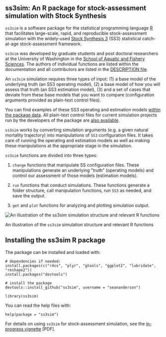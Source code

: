 ## ss3sim: An R package for stock-assessment simulation with Stock Synthesis

`ss3sim` is a software package for the statistical programming language
[R][r-project] that facilitates large-scale, rapid, and reproducible
stock-assessment simulation with the widely-used [Stock Synthesis 3][SS3]
(SS3) statistical catch-at-age stock-assessment framework.

`ss3sim` was developed by graduate students and post doctoral researchers at
the University of Washington in the [School of Aquatic and Fishery
Sciences][SAFS]. The authors of individual functions are listed within the
documentation and all contributors are listed in the [DESCRIPTION
file][DESCRIPTION].

An `ss3sim` simulation requires three types of input: (1) a base model of the
underlying truth (an SS3 operating model), (2) a base model of how you will
assess that truth (an SS3 estimation model), (3) and a set of cases that
deviate from these base models that you want to compare (configuration
arguments provided as plain-text control files). 

You can find examples of these SS3 operating and estimation models [within the
package data][models]. All plain-text control files for current simulation
projects run by the developers of the package are [also available][cases].

`ss3sim` works by converting simulation arguments (e.g. a given natural
mortality trajectory) into manipulations of `SS3` configuration files. It
takes care of running the operating and estimation models as well as making
these manipulations at the appropriate stage in the simulation.

`ss3sim` functions are divided into three types:

1. `change` functions that manipulate SS configuration files. These
   manipulations generate an underlying "truth" (operating models) and control
   our assessment of those models (estimation models).

2. `run` functions that conduct simulations. These functions generate a folder
   structure, call manipulation functions, run `SS3` as needed, and save the
   output.

3. `get` and `plot` functions for analyzing and plotting simulation output.



![An illustration of the `ss3sim` simulation structure and relevant R functions](https://raw.github.com/seananderson/ss3sim/master/inst/ms/sim-steps.png)

An illustration of the `ss3sim` simulation structure and relevant R functions

## Installing the ss3sim R package

The package can be installed and loaded with:

    # dependencies if needed:
    install.packages(c("r4ss", "plyr", "gtools", "ggplot2", "lubridate", "reshape2"))
    install.packages("devtools")

    # install the package
    devtools::install_github("ss3sim", username = "seananderson")

    library(ss3sim)

You can read the help files with:

    help(package = "ss3sim")

For details on using `ss3sim` for stock-assessment simulation, see the
[in-progress vignette][vignette] [PDF].

[DESCRIPTION]: https://github.com/seananderson/ss3sim/blob/master/DESCRIPTION
[models]: https://github.com/seananderson/ss3sim/tree/master/inst/extdata/models
[cases]: https://github.com/seananderson/ss3sim/tree/master/inst/extdata/cases
[vignette]: https://dl.dropboxusercontent.com/u/254940/ss3sim-vignette.pdf
[SS3]: http://nft.nefsc.noaa.gov/Stock_Synthesis_3.htm
[r-project]: http://www.r-project.org/
[SAFS]: http://fish.washington.edu/

